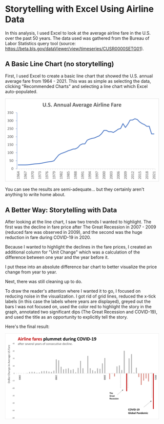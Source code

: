 # Storytelling with Excel Using Airline Data

In this analysis, I used Excel to look at the average airline fare in the U.S. over the past 50 years. The data used was gathered from the Bureau of Labor Statistics query tool (source: https://beta.bls.gov/dataViewer/view/timeseries/CUSR0000SETG01).

## A Basic Line Chart (no storytelling)

First, I used Excel to create a basic line chart that showed the U.S. annual average fare from 1964 - 2021. This was as simple as selecting the data, clicking "Recommended Charts" and selecting a line chart which Excel auto-populated. 

![BEFORE](BEFORE_airline_fares.png)

You can see the results are semi-adequate... but they certainly aren't anything to write home about. 

## A Better Way: Storytelling with Data

After looking at the line chart, I saw two trends I wanted to highlight. The first was the decline in fare price after The Great Recession in 2007 - 2009 (reduced fare was observed in 2009), and the second was the huge reduction in fare during COVID-19 in 2020. 

Because I wanted to highlight the declines in the fare prices, I created an additional column for "Unit Change" which was a calculation of the difference between one year and the year before it. 

I put these into an absolute difference bar chart to better visualize the price change from year to year.

Next, there was still cleaning up to do. 

To draw the reader's attention where I wanted it to go, I focused on reducing noise in the visualization. I got rid of grid lines, reduced the x-tick labels (in this case the labels where years are displayed), greyed out the bars I was not focused on, used the color red to highlight the story in the graph, annotated two significant dips (The Great Recession and COVID-19), and used the title as an opportunity to explicitly tell the story. 

Here's the final result:

![AFTER](airline_fare_covid19.png)


